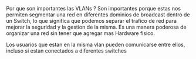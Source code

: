 Por que son importantes las VLANs ? 
Son importantes porque estas nos permiten segmentar una red en diferentes dominios de broadcast dentro de un Switch, lo que significa que podemos separar el trafico de red para mejorar la seguridad y la gestion de la misma. Es una manera poderosa de organizar una red sin tener que agregar mas Hardware fisico. 

Los usuarios que estan en la misma vlan pueden comunicarse entre ellos, incluso si estan conectados a diferentes switches 
